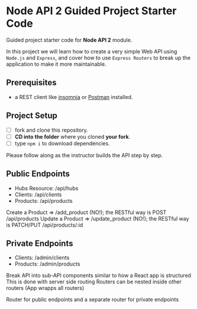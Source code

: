 # Node API 2 Guided Project Starter Code

Guided project starter code for **Node API 2** module.

In this project we will learn how to create a very simple Web API using `Node.js` and `Express`, and cover how to use `Express Routers` to break up the application to make it more maintainable.

## Prerequisites

- a REST client like [insomnia](https://insomnia.rest/download/) or [Postman](https://www.getpostman.com/downloads/) installed.

## Project Setup

- [ ] fork and clone this repository.
- [ ] **CD into the folder** where you cloned **your fork**.
- [ ] type `npm i` to download dependencies.

Please follow along as the instructor builds the API step by step.

## Public Endpoints

- Hubs Resource: /api/hubs
- Clients: /api/clients
- Products: /api/products

Create a Product => /add_product (NO!); the RESTful way is POST /api/products
Update a Product => /update_product (NO!); the RESTful way is PATCH/PUT /api/products/:id

## Private Endpoints

- Clients: /admin/clients
- Products: /admin/products

Break API into sub-API components similar to how a React app is structured
This is done with server side routing
Routers can be nested inside other routers (App wrapps all routers)

Router for public endpoints and a separate router for private endpoints
